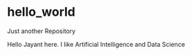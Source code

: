 # hello_world
Just another Repository

Hello Jayant here. I like Artificial Intelligence and Data Science
